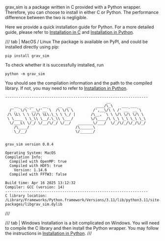 grav_sim is a package written in C provided with a Python wrapper.
Therefore, you can choose to install in either C or Python.
The performance difference between the two is negligible.

Here we provide a quick installation guide for Python. For a more
detailed guide, please refer to [Installation in C](installation_in_c.md) and
[Installation in Python](installation_in_python.md).


/// tab | MacOS / Linux
The package is available on PyPI, and could be installed directly using pip:
```
pip install grav_sim
```
To check whether it is successfully installed, run
```
python -m grav_sim
```

You should see the compilation information and the path to the
compiled library. If not, you may need to refer
to [Installation in Python](installation_in_python.md).
```
-----------------------------------------------------------------
                                              __                   
    __   _ __    __     __  __           ____/\_\    ___ ___       
  /'_ `\/\`'__\/'__`\  /\ \/\ \         /',__\/\ \ /' __` __`\     
 /\ \L\ \ \ \//\ \L\.\_\ \ \_/ |       /\__, `\ \ \/\ \/\ \/\ \    
 \ \____ \ \_\\ \__/.\_\\ \___/        \/\____/\ \_\ \_\ \_\ \_\   
  \/___L\ \/_/ \/__/\/_/ \/__/   _______\/___/  \/_/\/_/\/_/\/_/   
    /\____/                     /\______\                          
    \_/__/                      \/______/                          


grav_sim version 0.0.4

Operating System: MacOS
Compilation Info:
  Compiled with OpenMP: true
  Compiled with HDF5: true
    Version: 1.14.6
  Compiled with FFTW3: false

Build time: Apr 16 2025 13:12:32
Compiler: GCC (version: 14)
-----------------------------------------------------------------
C library location: /Library/Frameworks/Python.framework/Versions/3.11/lib/python3.11/site-packages/libgrav_sim.dylib
```
///

/// tab | Windows
Installation is a bit complicated on Windows.
You will need to compile the C library and then install the Python wrapper.
You may follow the instructions in [Installation in Python](installation_in_python.md).
///